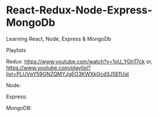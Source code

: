 # React-Redux-Node-Express-MongoDb
Learning React, Node, Express &amp; MongoDb


Playlists

Redux:
https://www.youtube.com/watch?v=1oU_YGhT7ck
or,
https://www.youtube.com/playlist?list=PLUVqY59GNZQMYJgEO3KWXkGcd3JSEfUst


Node:


Express:


MongoDB:
